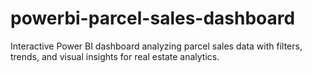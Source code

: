 # powerbi-parcel-sales-dashboard
Interactive Power BI dashboard analyzing parcel sales data with filters, trends, and visual insights for real estate analytics.
